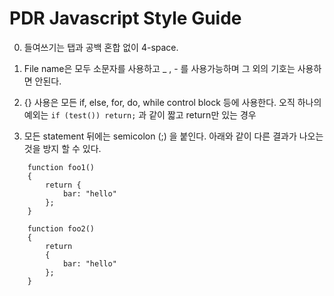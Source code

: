 # PDR Javascript Style Guide

0. 들여쓰기는 탭과 공백 혼합 없이 4-space.

1. File name은 모두 소문자를 사용하고 _ , - 를 사용가능하며 그 외의 기호는 사용하면 안된다.

2. {} 사용은 모든 if, else, for, do, while control block 등에 사용한다. 오직 하나의 예외는 ```if (test()) return;``` 과 같이 짧고 return만 있는 경우

3. 모든 statement 뒤에는 semicolon (;) 을 붙인다. 아래와 같이 다른 결과가 나오는 것을 방지 할 수 있다.

```
    function foo1()
    {
        return {
            bar: "hello"
        };
    }

    function foo2()
    {
        return
        {
            bar: "hello"
        };
    }
```